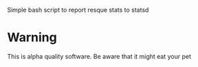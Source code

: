 Simple bash script to report resque stats to statsd

# Warning

This is alpha quality software. Be aware that it might eat your pet
